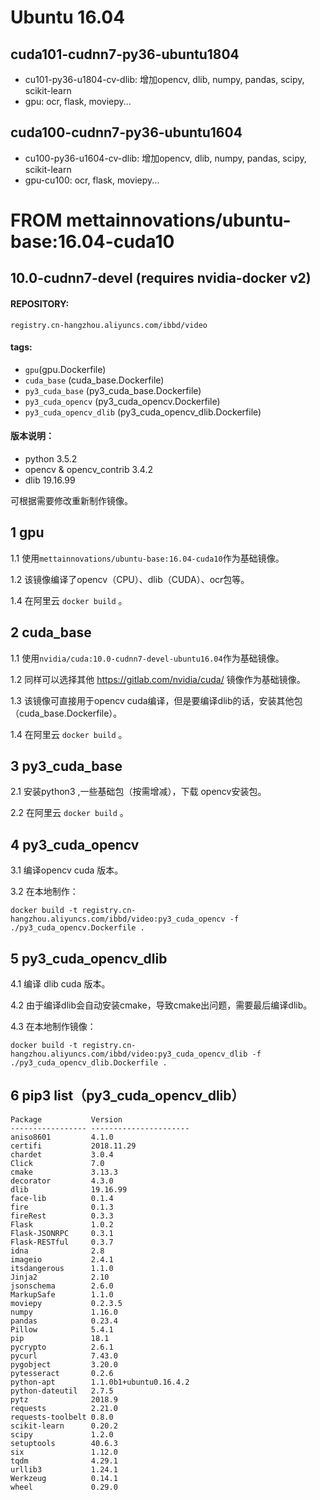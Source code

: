 # Ubuntu 16.04

## cuda101-cudnn7-py36-ubuntu1804

- cu101-py36-u1804-cv-dlib: 增加opencv, dlib, numpy, pandas, scipy, scikit-learn
- gpu: ocr, flask, moviepy...

## cuda100-cudnn7-py36-ubuntu1604

- cu100-py36-u1604-cv-dlib: 增加opencv, dlib, numpy, pandas, scipy, scikit-learn
- gpu-cu100: ocr, flask, moviepy...

# FROM mettainnovations/ubuntu-base:16.04-cuda10

## 10.0-cudnn7-devel  (requires nvidia-docker v2)

#### REPOSITORY: 
`registry.cn-hangzhou.aliyuncs.com/ibbd/video`

#### tags: 
* `gpu`(gpu.Dockerfile)
* `cuda_base` (cuda_base.Dockerfile)
* `py3_cuda_base` (py3_cuda_base.Dockerfile)
* `py3_cuda_opencv` (py3_cuda_opencv.Dockerfile)
* `py3_cuda_opencv_dlib` (py3_cuda_opencv_dlib.Dockerfile)

#### 版本说明：

* python 3.5.2
* opencv & opencv_contrib 3.4.2
* dlib 19.16.99

可根据需要修改重新制作镜像。

   

## 1 gpu

1.1 使用`mettainnovations/ubuntu-base:16.04-cuda10`作为基础镜像。

1.2 该镜像编译了opencv（CPU）、dlib（CUDA）、ocr包等。

1.4 在阿里云 `docker build` 。



## 2 cuda_base

1.1 使用`nvidia/cuda:10.0-cudnn7-devel-ubuntu16.04`作为基础镜像。

1.2 同样可以选择其他 https://gitlab.com/nvidia/cuda/ 镜像作为基础镜像。

1.3 该镜像可直接用于opencv cuda编译，但是要编译dlib的话，安装其他包（cuda_base.Dockerfile）。

1.4 在阿里云 `docker build` 。



## 3 py3_cuda_base 

2.1 安装python3 ,一些基础包（按需增减），下载 opencv安装包。

2.2 在阿里云 `docker build` 。



## 4 py3_cuda_opencv

3.1 编译opencv cuda 版本。

3.2 在本地制作：

```shell
docker build -t registry.cn-hangzhou.aliyuncs.com/ibbd/video:py3_cuda_opencv -f ./py3_cuda_opencv.Dockerfile .
```



## 5 py3_cuda_opencv_dlib 

4.1 编译 dlib cuda 版本。

4.2 由于编译dlib会自动安装cmake，导致cmake出问题，需要最后编译dlib。

4.3 在本地制作镜像：

```shell
docker build -t registry.cn-hangzhou.aliyuncs.com/ibbd/video:py3_cuda_opencv_dlib -f ./py3_cuda_opencv_dlib.Dockerfile .
```



## 6 pip3 list（py3_cuda_opencv_dlib）
```
Package           Version               
----------------- ----------------------
aniso8601         4.1.0                 
certifi           2018.11.29            
chardet           3.0.4                 
Click             7.0                   
cmake             3.13.3                
decorator         4.3.0                 
dlib              19.16.99              
face-lib          0.1.4                 
fire              0.1.3                 
fireRest          0.3.3                 
Flask             1.0.2                 
Flask-JSONRPC     0.3.1                 
Flask-RESTful     0.3.7                 
idna              2.8                   
imageio           2.4.1                 
itsdangerous      1.1.0                 
Jinja2            2.10                  
jsonschema        2.6.0                 
MarkupSafe        1.1.0                 
moviepy           0.2.3.5               
numpy             1.16.0                
pandas            0.23.4                
Pillow            5.4.1                 
pip               18.1                  
pycrypto          2.6.1                 
pycurl            7.43.0                
pygobject         3.20.0                
pytesseract       0.2.6                 
python-apt        1.1.0b1+ubuntu0.16.4.2
python-dateutil   2.7.5                 
pytz              2018.9                
requests          2.21.0                
requests-toolbelt 0.8.0                 
scikit-learn      0.20.2                
scipy             1.2.0                 
setuptools        40.6.3                
six               1.12.0                
tqdm              4.29.1                
urllib3           1.24.1                
Werkzeug          0.14.1
wheel             0.29.0
```
